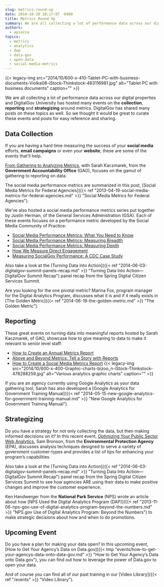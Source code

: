 ```yaml
---
slug: metrics-round-up
date: 2014-10-20 10:17:07 -0400
title: Metrics Round Up
summary: We are all collecting a lot of performance data across our digital properties and DigitalGov University has hosted many events on the collection, reporting and strategizing around metrics. DigitalGov has shared many posts on these topics as well. So we thought it would be great to curate these events and posts for easy reference and
authors:
  - apiazza
topics:
  - metrics
  - analytics
  - dap
  - data-gov
  - open-data
  - social-media-metrics
---
```


{{< legacy-img src="2014/10/600-x-410-Tablet-PC-with-business-documents-Violka08-iStock-Thinkstock-463116981.jpg" alt="Tablet PC with business documents" caption="" >}} 

We are all collecting a lot of performance data across our digital properties and DigitalGov University has hosted many events on the **collection**, **reporting** and **strategizing** around metrics. DigitalGov has shared many posts on these topics as well. So we thought it would be great to curate these events and posts for easy reference and sharing.

## Data Collection

If you are having a hard time measuring the success of your **social media** efforts, **email campaigns** or even your **website**, these are some of the events that’ll help.

[From Gathering to Analyzing Metrics](http://www.youtube.com/watch?v=bYi9OjWUR6E&list=PLd9b-GuOJ3nFwlyvLFUtmDpYFKezhot8P&index=7), with Sarah Kaczmarek, from the **Government Accountability Office** (GAO), focuses on the gamut of gathering to reporting on data.

The social media performance metrics are summarized in this post, [Social Media Metrics for Federal Agencies]({{< ref "2013-04-19-social-media-metrics-for-federal-agencies.md" >}} "Social Media Metrics for Federal Agencies").

We&#8217;ve also hosted a social media performance metrics series put together by Justin Herman, of the General Services Administration (GSA). Each of these events focuses on a performance metric developed by the Social Media Community of Practice:

  * [Social Media Performance Metrics: What You Need to Know](http://www.youtube.com/watch?v=yHj2fWXwrvw)
  * [Social Media Performance Metrics: Measuring Breadth](http://www.youtube.com/watch?v=P4_ArLjpT-Q)
  * [Social Media Performance Metrics: Measuring Depth](http://www.youtube.com/watch?v=Edm2TeOXj0w)
  * [How We Measure Direct Engagement](http://www.youtube.com/watch?v=0uWCR85CmBI)
  * [Measuring SocialGov Performance: A CDC Case Study](http://www.youtube.com/watch?v=7vg5fkY24Fk)

Also take a look at the [Turning Data into Action]({{< ref "2014-06-03-digitalgov-summit-panels-recap.md" >}} "Turning Data Into Action—DigitalGov Summit Recap") panel recap from the Spring Digital Citizen Services Summit.

Are you looking for the one pivotal metric? Marina Fox, program manager for the Digital Analytics Program, discusses what it is and if it really exists in [The Golden Metric]({{< ref "2014-06-19-the-golden-metric.md" >}} "The Golden Metric").

## Reporting

These great events on turning data into meaningful reports hosted by Sarah Kaczmarek, of GAO, showcase how to give meaning to data to make it relevant to senior level staff:

  * [How to Create an Annual Metrics Report](http://www.youtube.com/watch?v=q9-aF46xqE4&index=8&list=PLd9b-GuOJ3nFwlyvLFUtmDpYFKezhot8P)
  * [Above and Beyond Metrics: Tell a Story with Reports](http://www.youtube.com/watch?v=IYxi9KvYMok&index=6&list=PLd9b-GuOJ3nFwlyvLFUtmDpYFKezhot8P)
  * [How to Create a Social Media Metrics Report](http://www.youtube.com/watch?v=YqgKTgvARfM&index=3&list=PLd9b-GuOJ3nFwlyvLFUtmDpYFKezhot8P) {{< legacy-img src="2014/10/600-x-400-Graphic-charts-bizoo_n-iStock-Thinkstock-478288259.jpg" alt="Various analytics graphic charts" caption="" >}} 

If you are an agency currently using Google Analytics as your data gathering tool, Sarah has also developed a [Google Analytics for Government Training Manual]({{< ref "2014-05-15-new-google-analytics-for-government-training-manual.md" >}} "New Google Analytics for Government Training Manual").

## Strategizing

Do you have a strategy for not only collecting the data, but then making informed decisions on it? In this recent event, [Optimizing Your Public Sector Web Analytics](http://www.youtube.com/watch?v=v_tkV8A8Co4&list=PLd9b-GuOJ3nFwlyvLFUtmDpYFKezhot8P&index=1), Sam Bronson, from the **Environmental Protection Agency** (EPA), discusses analysis techniques designed to serve a variety of government customer-types and provides a list of tips for enhancing your program’s capabilities.

Also take a look at the [Turning Data into Action]({{< ref "2014-06-03-digitalgov-summit-panels-recap.md" >}} "Turning Data Into Action—DigitalGov Summit Recap") panel recap from the Spring Digital Citizen Services Summit to see how agencies ARE using their data to make positive changes and improve the customer experience.

Ken Handwerger from the **National Park Service** (NPS) wrote an article about how [NPS Used the Digital Analytics Program (DAP)]({{< ref "2013-11-06-nps-gov-use-of-digital-analytics-program-beyond-the-numbers.md" >}} "NPS.gov Use of Digital Analytics Program: Beyond the Numbers") to make strategic decisions about how and when to do promotions.

## Upcoming Event

Do you have a plan for making your data open? In this upcoming event, [How to Get Your Agency’s Data on Data.gov]({{< tmp "events/how-to-get-your-agencys-data-onto-data-gov.md" >}} "How to Get Your Agency’s Data onto Data.gov"), you can find out how to leverage the power of Data.gov to open your data.

And of course you can find all of our past training in our [Video Library]({{< ref "/events" >}} "Video Library").